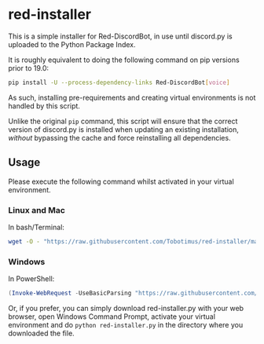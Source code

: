 # red-installer

This is a simple installer for Red-DiscordBot, in use until discord.py is uploaded to
the Python Package Index.

It is roughly equivalent to doing the following command on pip versions prior to 19.0:
```bash
pip install -U --process-dependency-links Red-DiscordBot[voice]
```

As such, installing pre-requirements and creating virtual environments is not handled by
this script.

Unlike the original `pip` command, this script will ensure that the correct version of
discord.py is installed when updating an existing installation, *without* bypassing the
cache and force reinstalling all dependencies.

## Usage
Please execute the following command whilst activated in your virtual environment.

### Linux and Mac
In bash/Terminal:
```bash
wget -O - "https://raw.githubusercontent.com/Tobotimus/red-installer/master/red-installer.py" | python3 -
```

### Windows
In PowerShell:
```powershell
(Invoke-WebRequest -UseBasicParsing "https://raw.githubusercontent.com/Tobotimus/red-installer/master/red-installer.py").Content | python -
```

Or, if you prefer, you can simply download red-installer.py with your web browser, open
Windows Command Prompt, activate your virtual environment and do `python
red-installer.py` in the directory where you downloaded the file.
